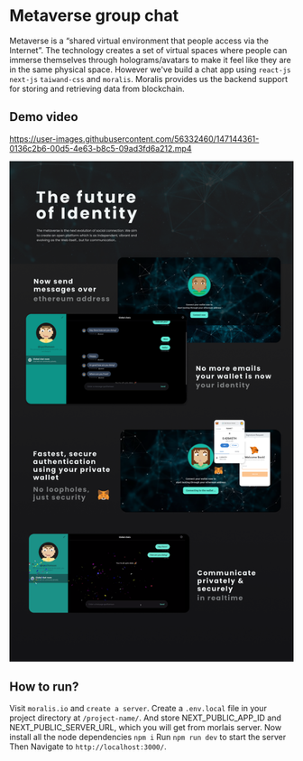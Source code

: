 # Metaverse group chat
Metaverse is a “shared virtual environment that people access via the Internet”. 
The technology creates a set of virtual spaces where people can immerse themselves through 
holograms/avatars to make it feel like they are in the same physical space. 
However we've build a chat app using `react-js` `next-js` `taiwand-css` and `moralis`. 
Moralis provides us the backend support for storing and retrieving data from blockchain.

## Demo video
https://user-images.githubusercontent.com/56332460/147144361-0136c2b6-00d5-4e63-b8c5-09ad3fd6a212.mp4


<img src="/ss/bg.png"></img>

## How to run?
Visit `moralis.io` and `create a server`.
Create a `.env.local` file in your project directory at `/project-name/`. And store NEXT_PUBLIC_APP_ID and NEXT_PUBLIC_SERVER_URL, which you will get from morlais server.
Now install all the node dependencies `npm i`
Run `npm run dev` to start the server Then  Navigate to `http://localhost:3000/`.

